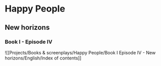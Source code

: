 # Happy People

## New horizons

### Book I - Episode IV

![[Projects/Books & screenplays/Happy People/Book I Episode IV - New horizons/English/Index of contents]]

